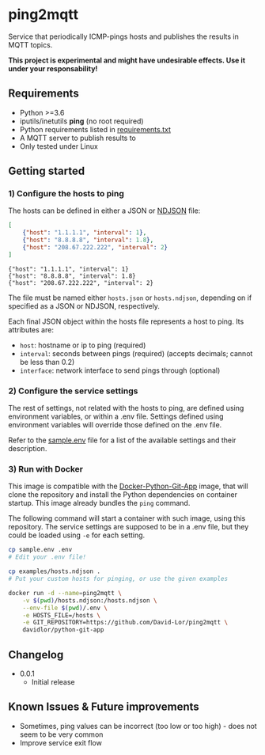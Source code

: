 # ping2mqtt

Service that periodically ICMP-pings hosts and publishes the results in MQTT topics.

**This project is experimental and might have undesirable effects. Use it under your responsability!**

## Requirements

- Python >=3.6
- iputils/inetutils **ping** (no root required)
- Python requirements listed in [requirements.txt](requirements.txt)
- A MQTT server to publish results to
- Only tested under Linux

## Getting started

### 1) Configure the hosts to ping

The hosts can be defined in either a JSON or [NDJSON](http://ndjson.org/) file:

```json
[
    {"host": "1.1.1.1", "interval": 1},
    {"host": "8.8.8.8", "interval": 1.8},
    {"host": "208.67.222.222", "interval": 2}
]
```

```ndjson
{"host": "1.1.1.1", "interval": 1}
{"host": "8.8.8.8", "interval": 1.8}
{"host": "208.67.222.222", "interval": 2}
```

The file must be named either `hosts.json` or `hosts.ndjson`, depending on if specified as a JSON or NDJSON, respectively.

Each final JSON object within the hosts file represents a host to ping. Its attributes are:

- `host`: hostname or ip to ping (required)
- `interval`: seconds between pings (required) (accepts decimals; cannot be less than 0.2)
- `interface`: network interface to send pings through (optional)

### 2) Configure the service settings

The rest of settings, not related with the hosts to ping, are defined using environment variables, or within a .env file.
Settings defined using environment variables will override those defined on the .env file.

Refer to the [sample.env](sample.env) file for a list of the available settings and their description.

### 3) Run with Docker

This image is compatible with the [Docker-Python-Git-App](https://github.com/David-Lor/Docker-Python-Git-App) image, that will clone the repository and install the Python dependencies on container startup. This image already bundles the `ping` command.

The following command will start a container with such image, using this repository. The service settings are supposed to be in a .env file, but they could be loaded using `-e` for each setting.

```bash
cp sample.env .env
# Edit your .env file!

cp examples/hosts.ndjson .
# Put your custom hosts for pinging, or use the given examples

docker run -d --name=ping2mqtt \
    -v $(pwd)/hosts.ndjson:/hosts.ndjson \
    --env-file $(pwd)/.env \
    -e HOSTS_FILE=/hosts \
    -e GIT_REPOSITORY=https://github.com/David-Lor/ping2mqtt \
    davidlor/python-git-app
```

## Changelog

- 0.0.1
    - Initial release

## Known Issues & Future improvements

- Sometimes, ping values can be incorrect (too low or too high) - does not seem to be very common
- Improve service exit flow
